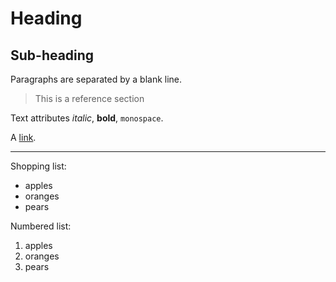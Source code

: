Heading
=======
Sub-heading
-----------
Paragraphs are separated
by a blank line.

> This is a reference section

Text attributes *italic*,
**bold**, `monospace`.

A [link](http://example.com).

---

Shopping list:

  * apples
  * oranges
  * pears

Numbered list:

  1. apples
  1. oranges
  1. pears
